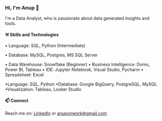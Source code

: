 
### Hi, I'm Anup 👋

I'm a Data Analyst, who is passionate about data generated insights and tools.

#### ⚒️ Skills and Technologies

• Language: SQL, Python (Intermediate)		

• Database: MySQL, Postgres, MS SQL Server

• Data Warehouse: Snowflake (Beginner)
• Business Intelligence: Domo, Power BI, Tableau
• IDE: Jupyter Notebook, Visual Studio, Pycharm
• Spreadsheet: Excel


•Language: SQL, Python
•Database: Google BigQuery, PostgreSQL, MySQL
•Visualization: Tableau, Looker Studio

#### 📫 Connect 
Reach me on: <a href="https://www.linkedin.com/in/anup-meshram/">LinkedIn</a> or anuponwork@gmail.com
